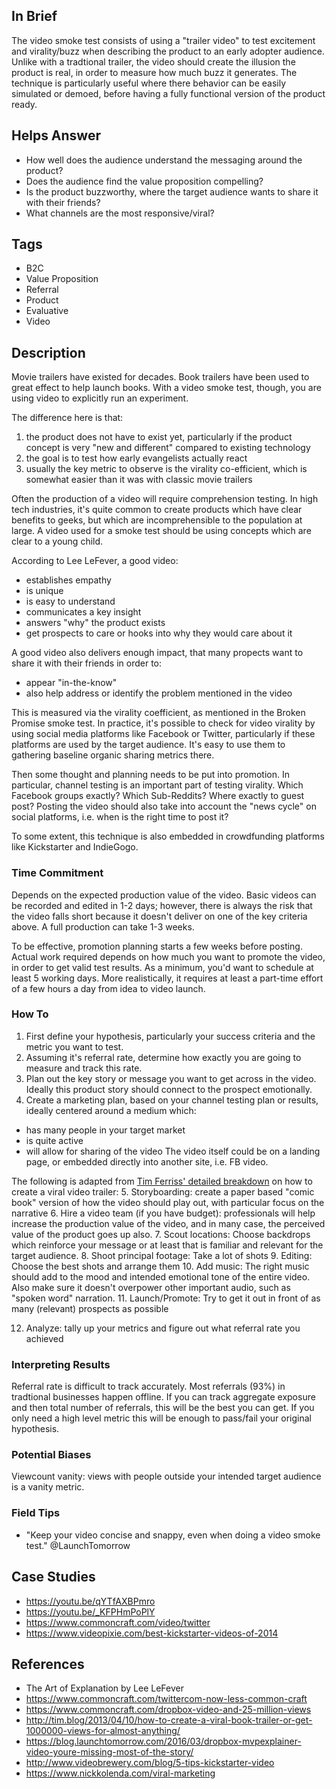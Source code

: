 ## In Brief

The video smoke test consists of using a "trailer video" to test excitement and virality/buzz when describing the product to an early adopter audience. Unlike with a tradtional trailer, the video should create the illusion the product is real, in order to measure how much buzz it generates. The technique is particularly useful where there behavior can be easily simulated or demoed, before having a fully functional version of the product ready.

## Helps Answer
 * How well does the audience understand the messaging around the product?
 * Does the audience find the value proposition compelling?
 * Is the product buzzworthy, where the target audience wants to share it with their friends?
 * What channels are the most responsive/viral?

## Tags
 * B2C
 * Value Proposition
 * Referral
 * Product
 * Evaluative
 * Video

## Description

Movie trailers have existed for decades. Book trailers have been used to great effect to help launch books. With a video smoke test, though, you are using video to explicitly run an experiment. 

The difference here is that:
 1. the product does not have to exist yet, particularly if the product concept is very "new and different" compared to existing technology
 2. the goal is to test how early evangelists actually react
 3. usually the key metric to observe is the virality co-efficient, which is somewhat easier than it was with classic movie trailers

Often the production of a video will require comprehension testing. In high tech industries, it's quite common to create products which have clear benefits to geeks, but which are incomprehensible to the population at large. A video used for a smoke test should be using concepts which are clear to a young child. 

According to Lee LeFever, a good video:
* establishes empathy
* is unique
* is easy to understand
* communicates a key insight 
* answers "why" the product exists
* get prospects to care or hooks into why they would care about it

A good video also delivers enough impact, that many propects want to share it with their friends in order to:
  * appear "in-the-know"
  * also help address or identify the problem mentioned in the video

This is measured via the virality coefficient, as mentioned in the Broken Promise smoke test. In practice, it's possible to check for video virality by using social media platforms like Facebook or Twitter, particularly if these platforms are used by the target audience. It's easy to use them to gathering baseline organic sharing metrics there. 

Then some thought and planning needs to be put into promotion. In particular, channel testing is an important part of testing virality. Which Facebook groups exactly? Which Sub-Reddits? Where exactly to guest post? Posting the video should also take into account the "news cycle" on social platforms, i.e. when is the right time to post it? 

To some extent, this technique is also embedded in crowdfunding platforms like Kickstarter and IndieGogo. 

### Time Commitment

Depends on the expected production value of the video. Basic videos can be recorded and edited in 1-2 days; however, there is always the risk that the video falls short because it doesn't deliver on one of the key criteria above. A full production can take 1-3 weeks. 

To be effective, promotion planning starts a few weeks before posting. Actual work required depends on how much you want to promote the video, in order to get valid test results. As a minimum, you'd want to schedule at least 5 working days. More realistically, it requires at least a part-time effort of a few hours a day from idea to video launch. 

### How To

1. First define your hypothesis, particularly your success criteria and the metric you want to test. 
2. Assuming it's referral rate, determine how exactly you are going to measure and track this rate.
3. Plan out the key story or message you want to get across in the video. Ideally this product story should connect to the prospect emotionally.
4. Create a marketing plan, based on your channel testing plan or results, ideally centered around a medium which:
 * has many people in your target market
 * is quite active
 * will allow for sharing of the video
The video itself could be on a landing page, or embedded directly into another site, i.e. FB video.

The following is adapted from [Tim Ferriss' detailed breakdown](http://tim.blog/2013/04/10/how-to-create-a-viral-book-trailer-or-get-1000000-views-for-almost-anything/) on how to create a viral video trailer:
5. Storyboarding: create a paper based "comic book" version of how the video should play out, with particular focus on the narrative
6. Hire a video team (if you have budget): professionals will help increase the production value of the video, and in many case, the perceived value of the product goes up also.
7. Scout locations: Choose backdrops which reinforce your message or at least that is familiar and relevant for the target audience.
8. Shoot principal footage: Take a lot of shots
9. Editing: Choose the best shots and arrange them
10. Add music: The right music should add to the mood and intended emotional tone of the entire video. Also make sure it doesn't overpower other important audio, such as "spoken word" narration. 
11. Launch/Promote: Try to get it out in front of as many (relevant) prospects as possible

12. Analyze: tally up your metrics and figure out what referral rate you achieved 

### Interpreting Results

Referral rate is difficult to track accurately. Most referrals (93%) in tradtional businesses happen offline. If you can track aggregate exposure and then total number of referrals, this will be the best you can get. If you only need a high level metric this will be enough to pass/fail your original hypothesis.

### Potential Biases

Viewcount vanity: views with people outside your intended target audience is a vanity metric.

### Field Tips
 * "Keep your video concise and snappy, even when doing a video smoke test." @LaunchTomorrow

## Case Studies
 * https://youtu.be/qYTfAXBPmro
 * https://youtu.be/_KFPHmPoPlY
 * https://www.commoncraft.com/video/twitter
 * https://www.videopixie.com/best-kickstarter-videos-of-2014

 
## References
 * The Art of Explanation by Lee LeFever
 * https://www.commoncraft.com/twittercom-now-less-common-craft
 * https://www.commoncraft.com/dropbox-video-and-25-million-views
 * http://tim.blog/2013/04/10/how-to-create-a-viral-book-trailer-or-get-1000000-views-for-almost-anything/
 * https://blog.launchtomorrow.com/2016/03/dropbox-mvpexplainer-video-youre-missing-most-of-the-story/
 * http://www.videobrewery.com/blog/5-tips-kickstarter-video
 * https://www.nickkolenda.com/viral-marketing
